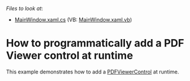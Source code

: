 <!-- default file list -->
*Files to look at*:

* [MainWindow.xaml.cs](./CS/AddPDFViewer/MainWindow.xaml.cs) (VB: [MainWindow.xaml.vb](./VB/AddPDFViewer/MainWindow.xaml.vb))
<!-- default file list end -->
# How to programmatically add a PDF Viewer control at runtime


This example demonstrates how to add a <a href="https://documentation.devexpress.com/#WPF/clsDevExpressXpfPdfViewerPdfViewerControltopic">PDFViewerControl</a> at runtime.

<br/>


